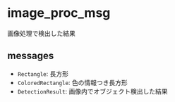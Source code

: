 # image_proc_msg

画像処理で検出した結果

## messages

- `Rectangle`: 長方形
- `ColoredRectangle`: 色の情報つき長方形
- `DetectionResult`: 画像内でオブジェクト検出した結果
